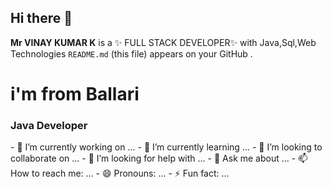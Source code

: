 ## Hi there 👋


**Mr VINAY KUMAR K** is a ✨ FULL STACK DEVELOPER✨ with Java,Sql,Web Technologies `README.md` (this file) appears on your GitHub .

<h1>i'm from Ballari </h1>

<h3>Java Developer</h3>
- 🔭 I’m currently working on ...
- 🌱 I’m currently learning ...
- 👯 I’m looking to collaborate on ...
- 🤔 I’m looking for help with ...
- 💬 Ask me about ...
- 📫 How to reach me: ...
- 😄 Pronouns: ...
- ⚡ Fun fact: ...

